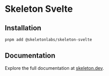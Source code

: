 # Skeleton Svelte

## Installation

```bash
pnpm add @skeletonlabs/skeleton-svelte
```

## Documentation

Explore the full documentation at [skeleton.dev](https://skeleton.dev/).
